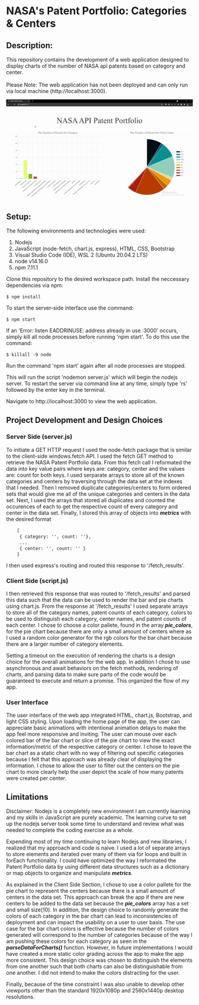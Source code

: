 # NASA's Patent Portfolio: Categories & Centers

## Description:
This repository contains the development of a web application designed to display charts of the number of NASA api patents based on category and center. 
<br></br>
Please Note: The web application has not been deployed and can only run via local machine (http://localhost:3000). 

<div align="center">
    <img src="./assets/Ames-main.gif">
</div>

## Setup: 
The following environments and technologies were used: 
1. Nodejs
2. JavaScript (node-fetch, chart.js, express), HTML, CSS, Bootstrap
3. Visual Studio Code (IDE), WSL 2 (Ubuntu 20.04.2 LTS)
4. node v14.16.0
5. npm 7.11.1


Clone this repository to the desired workspace path. 
Install the neccessary dependencies via npm: 
```
$ npm install
```
To start the server-side interface use the command:
```
$ npm start
```
If an 'Error: listen EADDRINUSE: address already in use :3000' occurs, simply kill all node processes before running 'npm start'. To do this use the command: 
```
$ killall -9 node
```
Run the command 'npm start' again after all node processes are stopped.

This will run the script 'nodemon server.js' which will begin the nodejs server. To restart the server via command line at any time, simply type 'rs' followed by the enter key in the terminal. 

Navigate to http://localhost:3000 to view the web application.

## Project Development and Design Choices

### Server Side (server.js)
To initiate a GET HTTP request I used the node-fetch package that is similar to the client-side windows.fetch API. I used the fetch GET method to retrieve the NASA Patent Portfolio data. From this fetch call I reformated the data into key value pairs where keys are: category, center and the values are: count for both keys. I used serparate arrays to store all of the known categories and centers by traversing through the data set at the indexes that I needed. Then I removed duplicate categories/centers to form ordered sets that would give me all of the unique categories and centers in the data set. Next, I used the arrays that stored all duplicates and counted the occurences of each to get the respective count of every category and center in the data set. Finally, I stored this array of objects into ***metrics*** with the desired format
```
    [
     { category: '', count: ''},
     ...
     { center: '', count: '' }
    ]
```
I then used express's routing and routed this response to '/fetch_results'. 

### Client Side (script.js)
I then retrieved this response that was routed to '/fetch_results' and parsed this data such that the data can be used to render the bar and pie charts using chart.js. From the response at '/fetch_results' I used separate arrays to store all of the category names, patent counts of each category, colors to be used to distinguish each category, center names, and patent counts of each center. I chose to choose a color pallete, found in the array ***pie_colors***, for the pie chart because there are only a small amount of centers where as I used a random color generator for the rgb colors for the bar chart because there are a larger number of category elements. 

Setting a timeout on the execution of rendering the charts is a design choice for the overall animations for the web app. In addition I chose to use asynchronous and await behaviors on the fetch methods, rendering of charts, and parsing data to make sure parts of the code would be guaranteed to execute and return a promise. This organized the flow of my app. 

### User Interface
The user interface of the web app integrated HTML, chart.js, Bootstrap, and light CSS styling. Upon loading the home page of the app, the user can appreciate basic animations with intentional animation delays to make the app feel more responsive and inviting. The user can mouse over each colored bar of the bar chart or slice of the pie chart to view the exact information/metric of the respective category or center. I chose to leave the bar chart as a static chart with no way of filtering out specific categories because I felt that this approach was already clear of displaying the information. I chose to allow the user to filter out the centers on the pie chart to more clearly help the user depict the scale of how many patents were created per center.      


## Limitations
Disclaimer: Nodejs is a completely new environment I am currently learning and my skills in JavaScript are purely academic. The learning curve to set up the nodejs server took some time to understand and review what was needed to complete the coding exercise as a whole. 

Expending most of my time continuing to learn Nodejs and new libraries, I realized that my approach and code is naive. I used a lot of separate arrays to store elements and iterated over many of them via for loops and built in forEach functionality. I could have optimized the way I reformated the Patent Portfolio data by using different data structures such as a dictionary or map objects to organize and manipulate ***metrics***. 

As explained in the Client Side Section, I chose to use a color pallete for the pie chart to represent the centers because there is a small amount of centers in the data set. This approach can break the app if there are new centers to be added to the data set because the ***pie_colors*** array has a set and small size(10). In addition, the design choice to randomly generate the colors of each category in the bar chart can lead to inconsistencies of deployment and can impact the usability on a user to user basis. The use case for the bar chart colors is effective because the number of colors generated will correspond to the number of categories because of the way I am pushing these colors for each category as seen in the ***parseDataForCharts()*** function. However, in future implementations I would have created a more static color grading across the app to make the app more consistent. This design choice was chosen to distinguish the elements from one another such that both charts can also be distinguishable from one another. I did not intend to make the colors distracting for the user.

Finally, because of the time constraint I was also unable to develop other viewports other than the standard 1920x1080p and 2560x1440p desktop resolutions.








